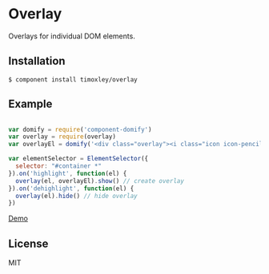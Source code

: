 # Overlay

  Overlays for individual DOM elements.

## Installation

    $ component install timoxley/overlay

## Example

```js

var domify = require('component-domify')
var overlay = require(overlay)
var overlayEl = domify('<div class="overlay"><i class="icon icon-pencil"></i></div>')

var elementSelector = ElementSelector({
  selector: "#container *"
}).on('highlight', function(el) {
  overlay(el, overlayEl).show() // create overlay
}).on('dehighlight', function(el) {
  overlay(el).hide() // hide overlay
})
```

[Demo](https://timoxley.github.com/overlay/examples/overlay/)

## License

  MIT

